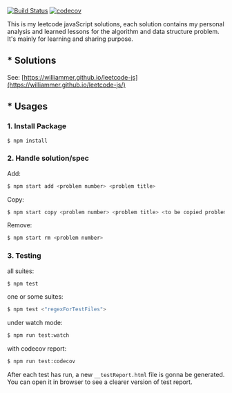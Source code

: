 [![Build Status](https://img.shields.io/travis/Williammer/leetcode-js.svg?branch=master)](https://travis-ci.org/Williammer/leetcode-js)
[![codecov](https://codecov.io/gh/Williammer/leetcode-js/branch/master/graph/badge.svg)](https://codecov.io/gh/Williammer/leetcode-js)


This is my leetcode javaScript solutions, each solution contains my personal analysis and learned lessons for the algorithm and data structure problem.
It's mainly for learning and sharing purpose.


## * Solutions
See: [https://williammer.github.io/leetcode-js](https://williammer.github.io/leetcode-js/)


## * Usages

### 1. Install Package
``` bash
$ npm install
```


### 2. Handle solution/spec
Add:
``` bash
$ npm start add <problem number> <problem title>
```
Copy:
``` bash
$ npm start copy <problem number> <problem title> <to be copied problem number>
```
Remove:
``` bash
$ npm start rm <problem number>
```


### 3. Testing
all suites:
``` bash
$ npm test
```

one or some suites:
``` bash
$ npm test <"regexForTestFiles">
```

under watch mode:
``` bash
$ npm run test:watch
```

with codecov report:
``` bash
$ npm run test:codecov
```

After each test has run, a new `__testReport.html` file is gonna be generated.
You can open it in browser to see a clearer version of test report.

